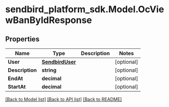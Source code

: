 
# sendbird_platform_sdk.Model.OcViewBanByIdResponse

## Properties

Name | Type | Description | Notes
------------ | ------------- | ------------- | -------------
**User** | [**SendbirdUser**](SendbirdUser.md) |  | [optional] 
**Description** | **string** |  | [optional] 
**EndAt** | **decimal** |  | [optional] 
**StartAt** | **decimal** |  | [optional] 

[[Back to Model list]](../README.md#documentation-for-models)
[[Back to API list]](../README.md#documentation-for-api-endpoints)
[[Back to README]](../README.md)

